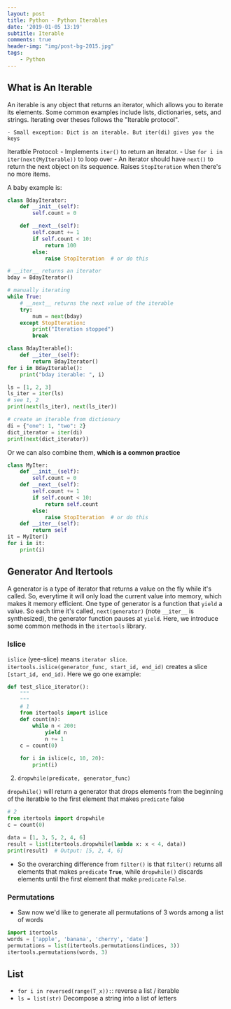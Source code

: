 ```yaml
---
layout: post
title: Python - Python Iterables
date: '2019-01-05 13:19'
subtitle: Iterable
comments: true
header-img: "img/post-bg-2015.jpg"
tags:
    - Python
---
```


## What is An Iterable

An iterable is any object that returns an iterator, which allows you to iterate its elements. Some common examples include lists, dictionaries, sets, and strings. Iterating over theses follows the "Iterable protocol".

    - Small exception: Dict is an iterable. But iter(di) gives you the keys

Iteratble Protocol:
    - Implements ```iter()``` to return an iterator.
        - Use `for i in iter(next(MyIterable))` to loop over
    - An iterator should have  `next()` to return the next object on its sequence. Raises `StopIteration` when there's no more items.

A baby example is:

```python
class BdayIterator:
    def __init__(self):
        self.count = 0

    def __next__(self):
        self.count += 1
        if self.count < 10:
            return 100
        else:
            raise StopIteration  # or do this

# __iter__ returns an iterator
bday = BdayIterator()

# manually iterating
while True:
    # __next__ returns the next value of the iterable
    try:
        num = next(bday)
    except StopIteration:
        print("Iteration stopped")
        break

class BdayIterable():
    def __iter__(self):
        return BdayIterator()
for i in BdayIterable():
    print("bday iterable: ", i)

ls = [1, 2, 3]
ls_iter = iter(ls)
# see 1, 2
print(next(ls_iter), next(ls_iter))

# create an iterable from dictionary
di = {"one": 1, "two": 2}
dict_iterator = iter(di)
print(next(dict_iterator))
```

Or we can also combine them, **which is a common practice**

```python
class MyIter:
    def __init__(self):
        self.count = 0
    def __next__(self):
        self.count += 1
        if self.count < 10:
            return self.count
        else:
            raise StopIteration  # or do this
    def __iter__(self):
        return self
it = MyIter()
for i in it:
    print(i)
```

## Generator And Itertools

A generator is a type of iterator that returns a value on the fly while it's called. So, everytime it will only load the current value into memory, which makes it memory efficient. One type of generator is a function that `yield` a value. So each time it's called, `next(generator)` (note `__iter__` is synthesized), the generator function pauses at `yield`. Here, we introduce some common methods in the `itertools` library.

### Islice

`islice` (yee-slice) means `iterator slice`. `itertools.islice(generator_func, start_id, end_id)` creates a slice `[start_id, end_id)`. Here we go one example:

```python
def test_slice_iterator():
    """
    """
    # 1
    from itertools import islice
    def count(n):
        while n < 200:
            yield n
            n += 1
    c = count(0)

    for i in islice(c, 10, 20):
        print(i)
```

2. `dropwhile(predicate, generator_func)`

`dropwhile()` will return a generator that drops elements from the beginning of the iteratble to the first element that makes `predicate` false

```python
# 2
from itertools import dropwhile
c = count(0)

data = [1, 3, 5, 2, 4, 6]
result = list(itertools.dropwhile(lambda x: x < 4, data))
print(result)  # Output: [5, 2, 4, 6]
```

- So the overarching difference from `filter()` is that `filter()`  returns all elements that makes `predicate` **`True`**, while `dropwhile()` discards elements until the first element that make `predicate` `False`.

### Permutations

- Saw now we'd like to generate all permutations of 3 words among a list of words

```python
import itertools
words = ['apple', 'banana', 'cherry', 'date']
permutations = list(itertools.permutations(indices, 3))
itertools.permutations(words, 3)
```

## List

- `for i in reversed(range(T_x)):`: reverse a list / iterable
- `ls = list(str)` Decompose a string into a list of letters
